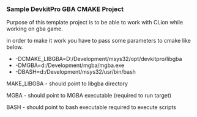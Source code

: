 ### Sample DevkitPro GBA CMAKE Project ###

Purpose of this template project is to be able to work with CLion while working on gba game.

in order to make it work you have to pass some parameters to cmake like below.

* -DCMAKE_LIBGBA=D:/Development/msys32/opt/devkitpro/libgba
* -DMGBA=d:/Development/mgba/mgba.exe 
* -DBASH=d:/Development/msys32/usr/bin/bash

MAKE_LIBGBA - should point to libgba directory

MGBA - should point to MGBA executable (required to run target)

BASH - should point to bash executable required to execute scripts